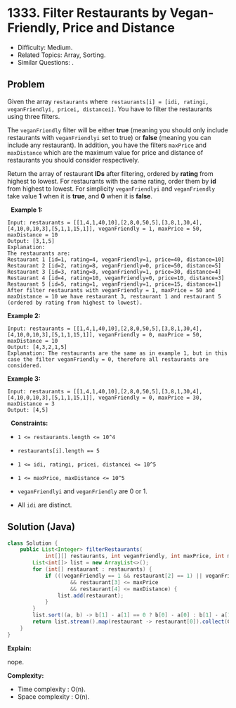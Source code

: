 # 1333. Filter Restaurants by Vegan-Friendly, Price and Distance

- Difficulty: Medium.
- Related Topics: Array, Sorting.
- Similar Questions: .

## Problem

Given the array ```restaurants``` where  ```restaurants[i] = [idi, ratingi, veganFriendlyi, pricei, distancei]```. You have to filter the restaurants using three filters.

The ```veganFriendly``` filter will be either **true** (meaning you should only include restaurants with ```veganFriendlyi``` set to true) or **false** (meaning you can include any restaurant). In addition, you have the filters ```maxPrice``` and ```maxDistance``` which are the maximum value for price and distance of restaurants you should consider respectively.

Return the array of restaurant ****IDs**** after filtering, ordered by **rating** from highest to lowest. For restaurants with the same rating, order them by ****id**** from highest to lowest. For simplicity ```veganFriendlyi``` and ```veganFriendly``` take value **1** when it is **true**, and **0** when it is **false**.

 
**Example 1:**

```
Input: restaurants = [[1,4,1,40,10],[2,8,0,50,5],[3,8,1,30,4],[4,10,0,10,3],[5,1,1,15,1]], veganFriendly = 1, maxPrice = 50, maxDistance = 10
Output: [3,1,5] 
Explanation: 
The restaurants are:
Restaurant 1 [id=1, rating=4, veganFriendly=1, price=40, distance=10]
Restaurant 2 [id=2, rating=8, veganFriendly=0, price=50, distance=5]
Restaurant 3 [id=3, rating=8, veganFriendly=1, price=30, distance=4]
Restaurant 4 [id=4, rating=10, veganFriendly=0, price=10, distance=3]
Restaurant 5 [id=5, rating=1, veganFriendly=1, price=15, distance=1] 
After filter restaurants with veganFriendly = 1, maxPrice = 50 and maxDistance = 10 we have restaurant 3, restaurant 1 and restaurant 5 (ordered by rating from highest to lowest). 
```

**Example 2:**

```
Input: restaurants = [[1,4,1,40,10],[2,8,0,50,5],[3,8,1,30,4],[4,10,0,10,3],[5,1,1,15,1]], veganFriendly = 0, maxPrice = 50, maxDistance = 10
Output: [4,3,2,1,5]
Explanation: The restaurants are the same as in example 1, but in this case the filter veganFriendly = 0, therefore all restaurants are considered.
```

**Example 3:**

```
Input: restaurants = [[1,4,1,40,10],[2,8,0,50,5],[3,8,1,30,4],[4,10,0,10,3],[5,1,1,15,1]], veganFriendly = 0, maxPrice = 30, maxDistance = 3
Output: [4,5]
```

 
**Constraints:**


	
- ```1 <= restaurants.length <= 10^4```
	
- ```restaurants[i].length == 5```
	
- ```1 <= idi, ratingi, pricei, distancei <= 10^5```
	
- ```1 <= maxPrice, maxDistance <= 10^5```
	
- ```veganFriendlyi``` and ```veganFriendly``` are 0 or 1.
	
- All ```idi``` are distinct.



## Solution (Java)

```java
class Solution {
    public List<Integer> filterRestaurants(
            int[][] restaurants, int veganFriendly, int maxPrice, int maxDistance) {
        List<int[]> list = new ArrayList<>();
        for (int[] restaurant : restaurants) {
            if (((veganFriendly == 1 && restaurant[2] == 1) || veganFriendly == 0)
                    && restaurant[3] <= maxPrice
                    && restaurant[4] <= maxDistance) {
                list.add(restaurant);
            }
        }
        list.sort((a, b) -> b[1] - a[1] == 0 ? b[0] - a[0] : b[1] - a[1]);
        return list.stream().map(restaurant -> restaurant[0]).collect(Collectors.toList());
    }
}
```

**Explain:**

nope.

**Complexity:**

* Time complexity : O(n).
* Space complexity : O(n).
